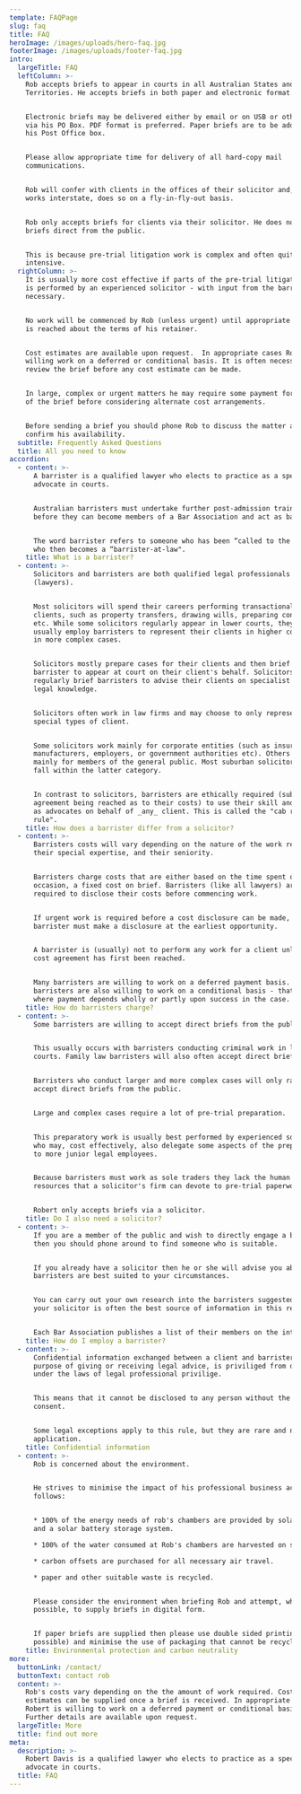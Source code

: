 ```yaml
---
template: FAQPage
slug: faq
title: FAQ
heroImage: /images/uploads/hero-faq.jpg
footerImage: /images/uploads/footer-faq.jpg
intro:
  largeTitle: FAQ
  leftColumn: >-
    Rob accepts briefs to appear in courts in all Australian States and
    Territories. He accepts briefs in both paper and electronic format.


    Electronic briefs may be delivered either by email or on USB or other media
    via his PO Box. PDF format is preferred. Paper briefs are to be addressed to
    his Post Office box.


    Please allow appropriate time for delivery of all hard-copy mail
    communications.


    Rob will confer with clients in the offices of their solicitor and, when he
    works interstate, does so on a fly-in-fly-out basis.


    Rob only accepts briefs for clients via their solicitor. He does not accept
    briefs direct from the public.


    This is because pre-trial litigation work is complex and often quite labour
    intensive.
  rightColumn: >-
    It is usually more cost effective if parts of the pre-trial litigation work
    is performed by an experienced solicitor - with input from the barrister if
    necessary.


    No work will be commenced by Rob (unless urgent) until appropriate agreement
    is reached about the terms of his retainer.


    Cost estimates are available upon request.  In appropriate cases Rob is
    willing work on a deferred or conditional basis. It is often necessary to
    review the brief before any cost estimate can be made.


    In large, complex or urgent matters he may require some payment for perusal
    of the brief before considering alternate cost arrangements.


    Before sending a brief you should phone Rob to discuss the matter and
    confirm his availability.
  subtitle: Frequently Asked Questions
  title: All you need to know
accordion:
  - content: >-
      A barrister is a qualified lawyer who elects to practice as a specialist
      advocate in courts.


      Australian barristers must undertake further post-admission training
      before they can become members of a Bar Association and act as barristers.


      The word barrister refers to someone who has been “called to the bar” and
      who then becomes a “barrister-at-law".
    title: What is a barrister?
  - content: >-
      Solicitors and barristers are both qualified legal professionals
      (lawyers).  


      Most solicitors will spend their careers performing transactional work for
      clients, such as property transfers, drawing wills, preparing contracts,
      etc. While some solicitors regularly appear in lower courts, they will
      usually employ barristers to represent their clients in higher courts or
      in more complex cases.


      Solicitors mostly prepare cases for their clients and then brief a
      barrister to appear at court on their client's behalf. Solicitors also
      regularly brief barristers to advise their clients on specialist areas of
      legal knowledge.


      Solicitors often work in law firms and may choose to only represent
      special types of client.


      Some solicitors work mainly for corporate entities (such as insurers,
      manufacturers, employers, or government authorities etc). Others will work
      mainly for members of the general public. Most suburban solicitors will
      fall within the latter category.


      In contrast to solicitors, barristers are ethically required (subject to
      agreement being reached as to their costs) to use their skill and training
      as advocates on behalf of _any_ client. This is called the "cab rank
      rule".
    title: How does a barrister differ from a solicitor?
  - content: >-
      Barristers costs will vary depending on the nature of the work required,
      their special expertise, and their seniority.


      Barristers charge costs that are either based on the time spent or, on
      occasion, a fixed cost on brief. Barristers (like all lawyers) are
      required to disclose their costs before commencing work.


      If urgent work is required before a cost disclosure can be made, then the
      barrister must make a disclosure at the earliest opportunity.


      A barrister is (usually) not to perform any work for a client unless a
      cost agreement has first been reached.


      Many barristers are willing to work on a deferred payment basis. Some
      barristers are also willing to work on a conditional basis - that is -
      where payment depends wholly or partly upon success in the case.
    title: How do barristers charge?
  - content: >-
      Some barristers are willing to accept direct briefs from the public.


      This usually occurs with barristers conducting criminal work in lower
      courts. Family law barristers will also often accept direct briefs.


      Barristers who conduct larger and more complex cases will only rarely
      accept direct briefs from the public.


      Large and complex cases require a lot of pre-trial preparation.


      This preparatory work is usually best performed by experienced solicitors
      who may, cost effectively, also delegate some aspects of the preparation
      to more junior legal employees.


      Because barristers must work as sole traders they lack the human and other
      resources that a solicitor's firm can devote to pre-trial paperwork.


      Robert only accepts briefs via a solicitor.
    title: Do I also need a solicitor?
  - content: >-
      If you are a member of the public and wish to directly engage a barrister
      then you should phone around to find someone who is suitable.


      If you already have a solicitor then he or she will advise you about which
      barristers are best suited to your circumstances.


      You can carry out your own research into the barristers suggested, but
      your solicitor is often the best source of information in this regard.


      Each Bar Association publishes a list of their members on the internet.
    title: How do I employ a barrister?
  - content: >-
      Confidential information exchanged between a client and barrister, for the
      purpose of giving or receiving legal advice, is priviliged from disclosure
      under the laws of legal professional privilige.


      This means that it cannot be disclosed to any person without the client's
      consent.


      Some legal exceptions apply to this rule, but they are rare and narrow in
      application.
    title: Confidential information
  - content: >-
      Rob is concerned about the environment.


      He strives to minimise the impact of his professional business activity as
      follows:


      * 100% of the energy needs of rob's chambers are provided by solar energy
      and a solar battery storage system.

      * 100% of the water consumed at Rob's chambers are harvested on site.

      * carbon offsets are purchased for all necessary air travel.

      * paper and other suitable waste is recycled.


      Please consider the environment when briefing Rob and attempt, wherever
      possible, to supply briefs in digital form.


      If paper briefs are supplied then please use double sided printing (where
      possible) and minimise the use of packaging that cannot be recycled.
    title: Environmental protection and carbon neutrality
more:
  buttonLink: /contact/
  buttonText: contact rob
  content: >-
    Rob's costs vary depending on the the amount of work required. Cost
    estimates can be supplied once a brief is received. In appropriate cases
    Robert is willing to work on a deferred payment or conditional basis.
    Further details are available upon request.
  largeTitle: More
  title: find out more
meta:
  description: >-
    Robert Davis is a qualified lawyer who elects to practice as a specialist
    advocate in courts.
  title: FAQ
---
```



